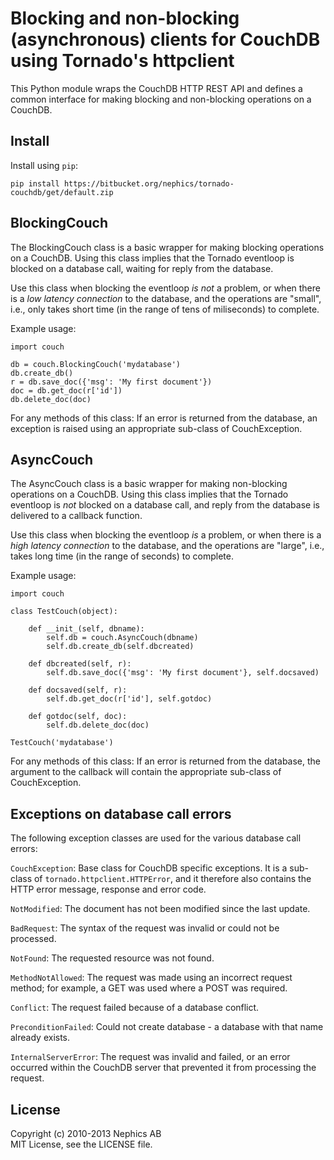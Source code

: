 # Blocking and non-blocking (asynchronous) clients for CouchDB using Tornado's httpclient

This Python module wraps the CouchDB HTTP REST API and defines a common interface for making blocking and non-blocking operations on a CouchDB.

## Install

Install using `pip`:

    pip install https://bitbucket.org/nephics/tornado-couchdb/get/default.zip

## BlockingCouch

The BlockingCouch class is a basic wrapper for making blocking operations on a CouchDB. Using this class implies that the Tornado eventloop is blocked on a database call, waiting for reply from the database.

Use this class when blocking the eventloop *is not* a problem, or when there is a *low latency connection* to the database, and the operations are "small", i.e., only takes short time (in the range of tens of miliseconds) to complete.

Example usage:

    import couch
    
    db = couch.BlockingCouch('mydatabase')
    db.create_db()
    r = db.save_doc({'msg': 'My first document'})
    doc = db.get_doc(r['id'])
    db.delete_doc(doc)


For any methods of this class: If an error is returned from the database,
an exception is raised using an appropriate sub-class of CouchException.

## AsyncCouch

The AsyncCouch class is a basic wrapper for making non-blocking operations on a CouchDB. Using this class implies that the Tornado eventloop is *not* blocked on  a database call, and reply from the database is delivered to a callback function.

Use this class when blocking the eventloop *is* a problem, or when there is a *high latency connection* to the database, and the operations are "large", i.e., takes long time (in the range of seconds) to complete.

Example usage:

    import couch

    class TestCouch(object):

        def __init_(self, dbname):
            self.db = couch.AsyncCouch(dbname)
            self.db.create_db(self.dbcreated)

        def dbcreated(self, r):
            self.db.save_doc({'msg': 'My first document'}, self.docsaved)

        def docsaved(self, r):
            self.db.get_doc(r['id'], self.gotdoc)

        def gotdoc(self, doc):
            self.db.delete_doc(doc)

    TestCouch('mydatabase')

For any methods of this class: If an error is returned from the database,
the argument to the callback will contain the appropriate sub-class of CouchException.

## Exceptions on database call errors

The following exception classes are used for the various database call errors:

`CouchException`: Base class for CouchDB specific exceptions. It is a sub-class of `tornado.httpclient.HTTPError`, and it therefore also contains the HTTP error message, response and error code.

`NotModified`: The document has not been modified since the last update.

`BadRequest`: The syntax of the request was invalid or could not be processed.

`NotFound`: The requested resource was not found.

`MethodNotAllowed`: The request was made using an incorrect request method; for example, a GET was used where a POST was required.

`Conflict`: The request failed because of a database conflict.

`PreconditionFailed`: Could not create database - a database with that name already exists.

`InternalServerError`: The request was invalid and failed, or an error occurred within the CouchDB server that prevented it from processing the request.

## License

Copyright (c) 2010-2013 Nephics AB  
MIT License, see the LICENSE file.
